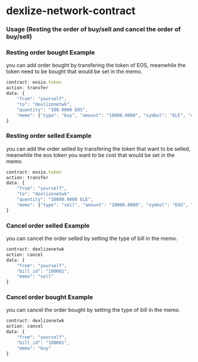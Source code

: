 # dexlize-network-contract


### Usage (Resting the order of buy/sell and cancel the order of buy/sell)


### Resting order bought Example
you can add order bought by transfering the token of EOS, meanwhile the token need to be bought that 
would be set in the memo. 

```js
contract: eosio.token
action: transfer
data: {
    "from": "yourself",
    "to": "dexlizenetwk",
    "quantity": "100.0000 EOS",
    "memo": {"type": "buy", "amount": "10000.0000", "symbol": "ELE", "contract": "elementscoin"}
}
```

### Resting order selled Example
you can add the order selled by transfering the token that want to be selled, meanwhile the eos token
you want to be cost that would be set in the memo.

```js
contract: eosio.token
action: transfer
data: {
    "from": "yourself",
    "to": "dexlizenetwk"
    "quantity": "10000.0000 ELE",
    "memo": {"type": "sell", "amount": "10000.0000", "symbol": "EOS", "contract": "eosio.token"}
}
```

### Cancel order selled Example
you can cancel the order selled by setting the type of bill in the memo.

```js
contract: dexlizenetwk
action: cancel
data: {
    "from": "yourself",
    "bill_id": "100001",
    "memo": "sell"
}
```

### Cancel order bought Example
you can cancel the order bought by setting the type of bill in the memo.

```js
contract: dexlizenetwk
action: cancel
data: {
    "from": "yourself",
    "bill_id": "100001",
    "memo": "buy"
}
```